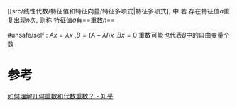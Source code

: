 
[[src/线性代数/特征值和特征向量/特征多项式|特征多项式]] 中 若 存在特征值$a$重复出现$n$次, 则称 特征值$a$有==重数$n$==

#unsafe/self :  $Ax=\lambda x$ ,$B=(A-\lambda I)x$ ,$Bx=0$ 
	重数可能也代表$B$中的自由变量个数

# 参考
[如何理解几何重数和代数重数？ - 知乎](https://www.zhihu.com/question/379643506)
